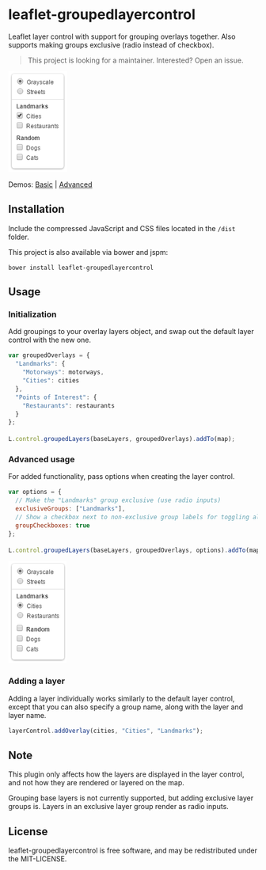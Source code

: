 leaflet-groupedlayercontrol
===========================

Leaflet layer control with support for grouping overlays together.
Also supports making groups exclusive (radio instead of checkbox).

> This project is looking for a maintainer. Interested? Open an issue.

![preview](preview.png)

Demos: [Basic](http://ismyrnow.github.io/leaflet-groupedlayercontrol/example/basic.html) |
[Advanced](http://ismyrnow.github.io/leaflet-groupedlayercontrol/example/advanced.html)

## Installation

Include the compressed JavaScript and CSS files located in the `/dist` folder.

This project is also available via bower and jspm:

```
bower install leaflet-groupedlayercontrol
```

## Usage

### Initialization

Add groupings to your overlay layers object, and swap out the default layer
control with the new one.

```javascript
var groupedOverlays = {
  "Landmarks": {
    "Motorways": motorways,
    "Cities": cities
  },
  "Points of Interest": {
    "Restaurants": restaurants
  }
};

L.control.groupedLayers(baseLayers, groupedOverlays).addTo(map);
```

### Advanced usage

For added functionality, pass options when creating the layer control.

```javascript
var options = {
  // Make the "Landmarks" group exclusive (use radio inputs)
  exclusiveGroups: ["Landmarks"],
  // Show a checkbox next to non-exclusive group labels for toggling all
  groupCheckboxes: true
};

L.control.groupedLayers(baseLayers, groupedOverlays, options).addTo(map);
```

![advanced preview](preview-advanced.png)

### Adding a layer

Adding a layer individually works similarly to the default layer control,
except that you can also specify a group name, along with the layer and layer name.

```javascript
layerControl.addOverlay(cities, "Cities", "Landmarks");
```

## Note

This plugin only affects how the layers are displayed in the layer control,
and not how they are rendered or layered on the map.

Grouping base layers is not currently supported, but adding exclusive layer
groups is. Layers in an exclusive layer group render as radio inputs.

## License

leaflet-groupedlayercontrol is free software, and may be redistributed under
the MIT-LICENSE.
